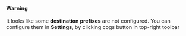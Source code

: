 #### Warning

It looks like some **destination prefixes** are not configured.
You can configure them in **Settings**, by clicking cogs button in top-right toolbar
